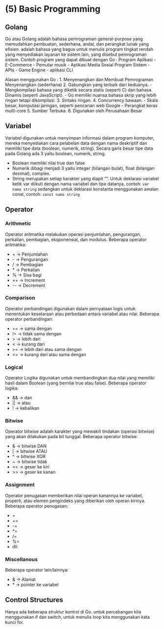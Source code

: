 # (5) Basic Programming

## Golang
Go atau Golang adalah bahasa pemrograman general-purpose yang memudahkan pembuatan, sederhana, andal, dan perangkat lunak yang efisien. adalah bahasa yang bagus untuk menulis program tingkat rendah yang menyediakan layanan ke sistem lain, yang disebut pemrograman sistem. Contoh program yang dapat dibuat dengan Go :
Program Aplikasi
    - E-Commerce
    - Pemutar musik
    - Aplikasi Media Sosial
Program Sistem
    - APIs
    - Game Engine
    - aplikasi CLI

Alasan menggunakan Go :
    1.	Menyenangkan dan Membuat Pemrograman Menyenangkan (sederhana)
    2.	Gabungkan yang terbaik dari keduanya.
        - Mengkompilasi bahasa yang diketik secara statis (seperti C) dan bahasa Dinamis (seperti JavaScript).
        - Go memiliki nuansa bahasa skrip yang lebih ringan tetapi dikompilasi.
    3.	Sintaks ringan.
    4.	Concurrency bawaan.
        - Skala besar, komputasi jaringan, seperti pencarian web Google
        - Perangkat keras multi-core
    5.	Sumber Terbuka.
    6.	Digunakan oleh Perusahaan Besar

## Variabel
Variabel digunakan untuk menyimpan informasi dalam program komputer, mereka menyediakan cara pelabelan data dengan nama deskriptif dan memiliki tipe data (boolean, numerik, string). Secara garis besar tipe data pada Golang ada 3 yaitu boolean, numerik, string.
- Boolean memiliki nilai true dan false
- Numerik dibagi menjadi 3 yaitu integer (bilangan bulat), float (bilangan desimal), complex.
- String merupakan setiap karakter yang diapit “”.
Untuk deklarasi variabel ketik var diikuti dengan nama variabel dan tipe datanya, contoh:
```var nama string```
sedangkan untuk deklarasi konstanta menggunakan awalan const, contoh:
```const nama string```


## Operator
### Arithmetic
Operator aritmatika melakukan operasi penjumlahan, pengurangan, perkalian, pembagian, eksponensial, dan modulus. Beberapa operator aritmatika:
- \+ -> Penjumlahan
- \- -> Pengurangan
- / -> Pembagian
- \* -> Perkalian
- % -> Sisa bagi
- ++ -> Increment
- -- -> Decrement

### Comparison
Operator perbandingan digunakan dalam pernyataan logis untuk menentukan kesetaraan atau perbedaan antara variabel atau nilai. Beberapa operator perbandingan:
- == -> sama dengan
- != -> tidak sama dengan
- \> -> lebih dari
- < -> kurang dari
- \>= -> lebih dari atau sama dengan
- <= -> kurang dari atau sama dengan

### Logical
Operator Logika digunakan untuk membandingkan dua nilai yang memiliki hasil dalam Boolean (yang bernilai true atau false). Beberapa operator logika:
- && -> dan
- || -> atau
- ! -> kebalikan

### Bitwise
Operator bitwise adalah karakter yang mewakili tindakan (operasi bitwise) yang akan dilakukan pada bit tunggal. Beberapa operator bitwise:
- & -> bitwise DAN
- | -> bitwise ATAU
- ^ -> bitwise XOR
- ~ -> bitwise tidak
- << -> geser ke kiri
- \>> -> geser ke kanan

### Assignment
Operator penugasan memberikan nilai operan kanannya ke variabel, properti, atau elemen pengindeks yang diberikan oleh operan kirinya. Beberapa operator penugasan:
- =
- +=
- -=
- *=
- /=
- %= 
- dll.

### Miscellanous
Beberapa operator lain/lainnya:
- & -> Alamat
- \* -> pointer ke variabel


## Control Structures
Hanya ada beberapa struktur kontrol di Go. untuk percabangan kita menggunakan if dan switch, untuk menulis loop kita menggunakan kata kunci for.
